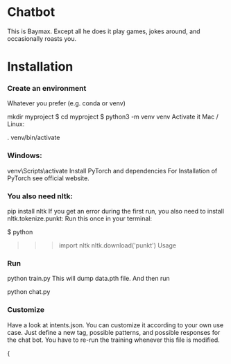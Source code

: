 # Chatbot
This is Baymax. Except all he does it play games, jokes around, and occasionally roasts you.

# Installation
### Create an environment
Whatever you prefer (e.g. conda or venv)

mkdir myproject
$ cd myproject
$ python3 -m venv venv
Activate it
Mac / Linux:

. venv/bin/activate
### Windows:

venv\Scripts\activate
Install PyTorch and dependencies
For Installation of PyTorch see official website.

### You also need nltk:

pip install nltk
If you get an error during the first run, you also need to install nltk.tokenize.punkt: Run this once in your terminal:

$ python
>>> import nltk
>>> nltk.download('punkt')
Usage
### Run

python train.py
This will dump data.pth file. And then run

python chat.py
### Customize
Have a look at intents.json. You can customize it according to your own use case. Just define a new tag, possible patterns, and possible responses for the chat bot. You have to re-run the training whenever this file is modified.

{
